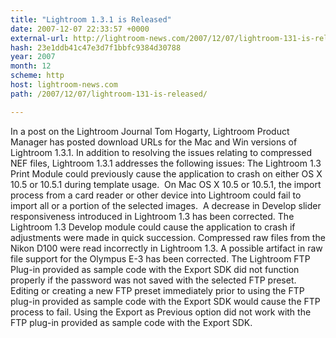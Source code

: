 ```yaml
---
title: "Lightroom 1.3.1 is Released"
date: 2007-12-07 22:33:57 +0000
external-url: http://lightroom-news.com/2007/12/07/lightroom-131-is-released/
hash: 23e1ddb41c47e3d7f1bbfc9384d30788
year: 2007
month: 12
scheme: http
host: lightroom-news.com
path: /2007/12/07/lightroom-131-is-released/

---
```


In a post on the Lightroom Journal Tom Hogarty, Lightroom Product Manager has posted download URLs for the Mac and Win versions of Lightroom 1.3.1. In addition to resolving the issues relating to compressed NEF files, Lightroom 1.3.1 addresses the following issues:  The Lightroom 1.3 Print Module could previously cause the application to crash on either OS X 10.5 or 10.5.1 during template usage.  On Mac OS X 10.5 or 10.5.1, the import process from a card reader or other device into Lightroom could fail to import all or a portion of the selected images.  A decrease in Develop slider responsiveness introduced in Lightroom 1.3 has been corrected. The Lightroom 1.3 Develop module could cause the application to crash if adjustments were made in quick succession. Compressed raw files from the Nikon D100 were read incorrectly in Lightroom 1.3. A possible artifact in raw file support for the Olympus E-3 has been corrected. The Lightroom FTP Plug-in provided as sample code with the Export SDK did not function properly if the password was not saved with the selected FTP preset. Editing or creating a new FTP preset immediately prior to using the FTP plug-in provided as sample code with the Export SDK would cause the FTP process to fail. Using the Export as Previous option did not work with the FTP plug-in provided as sample code with the Export SDK.      
